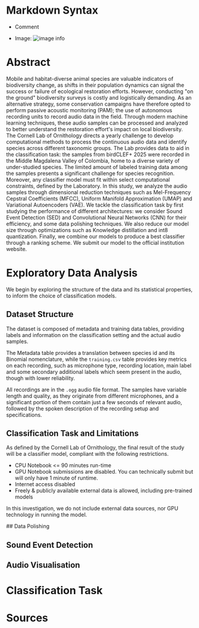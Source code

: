 # Markdown Syntax

- Comment
<!---
actual techniques to be used will have to be updated as we go
-->
- Image: ![image info](.//image.png)


# Abstract
Mobile and habitat-diverse animal species are valuable indicators of biodiversity change, as shifts in their population dynamics can signal the success or failure of ecological restoration efforts. However, conducting "on the ground" biodiversity surveys is costly and logistically demanding. As an alternative strategy, some conservation campaigns have therefore opted to perform passive acoustic monitoring (PAM); the use of autonomous recording units to record audio data in the field. Through modern machine learning techniques, these audio samples can be processed and analyzed to better understand the restoration effort's impact on local biodiversity. The Cornell Lab of Ornithology directs a yearly challenge to develop computational methods to process the continuous audio data and identify species across different taxonomic groups. The Lab provides data to aid in the classification task: the samples from birdCLEF+ 2025 were recorded in the Middle Magdalena Valley of Colombia, home to a diverse variety of under-studied species. The limited amount of labeled training data among the samples presents a significant challenge for species recognition. Moreover, any classifier model must fit within select computational constraints, defined by the Laboratory. In this study, we analyze the audio samples through dimensional reduction techniques such as Mel-Frequency Cepstral Coefficients (MFCC), Uniform Manifold Approximation (UMAP) and Variational Autoencoders (VAE). We tackle the classification task by first studying the performance of different architectures: we consider Sound Event Detection (SED) and Convolutional Neural Networks (CNN) for their efficiency, and some data polishing techniques. We also reduce our model size through optimizations such as Knowledge distillation and int8 quantization. Finally, we combine our models to produce a best classifier through a ranking scheme. We submit our model to the official institution website.

<!---
actual techniques to be used will have to be updated as we go
-->

# Exploratory Data Analysis

We begin by exploring the structure of the data and its statistical properties, to inform the choice of classification models.

## Dataset Structure

The dataset is composed of metadata and training data tables, providing labels and information on the classification setting and the actual audio samples.

The Metadata table provides a translation between species id and its Binomial nomenclature, while the `training.csv` table provides key metrics on each recording, such as microphone type, recording location, main label and some secondary additional labels which seem present in the audio, though with lower reliability. 

All recordings are in the `.ogg` audio file format. The samples have variable length and quality, as they originate from different microphones, and a significant portion of them contain just a few seconds of relevant audio, followed by the spoken description of the recording setup and specifications.

## Classification Task and Limitations

As defined by the Cornell Lab of Ornithology, the final result of the study will be a classifier model, compliant with the following restrictions.
- CPU Notebook <= 90 minutes run-time
- GPU Notebook submissions are disabled. You can technically submit but will only have 1 minute of runtime.
- Internet access disabled
- Freely & publicly available external data is allowed, including pre-trained models

In this investigation, we do not include external data sources, nor GPU technology in running the model.

## Data Polishing



## Sound Event Detection

## Audio Visualisation 

# Classification Task 

# Sources